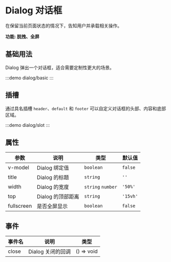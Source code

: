 # Dialog 对话框

在保留当前页面状态的情况下，告知用户并承载相关操作。

**功能: 脱拽、全屏**

## 基础用法

Dialog 弹出一个对话框，适合需要定制性更大的场景。

:::demo
dialog/basic
:::

## 插槽

通过具名插槽 `header`、`default` 和 `footer` 可以自定义对话框的头部、内容和底部区域。

:::demo
dialog/slot
:::

## 属性

| 参数       | 说明              | 类型              | 默认值   |
| ---------- | ----------------- | ----------------- | -------- |
| v-model    | Dialog 绑定值     | `boolean`         | `false`  |
| title      | Dialog 的标题     | `string`          | `''`     |
| width      | Dialog 的宽度     | `string` `number` | `'50%'`  |
| top        | Dialog 的顶部距离 | `string`          | `'15vh'` |
| fullscreen | 是否全屏显示      | `boolean`         | `false`  |

## 事件

| 事件名 | 说明              | 类型       |
| ------ | ----------------- | ---------- |
| close  | Dialog 关闭的回调 | () => void |
